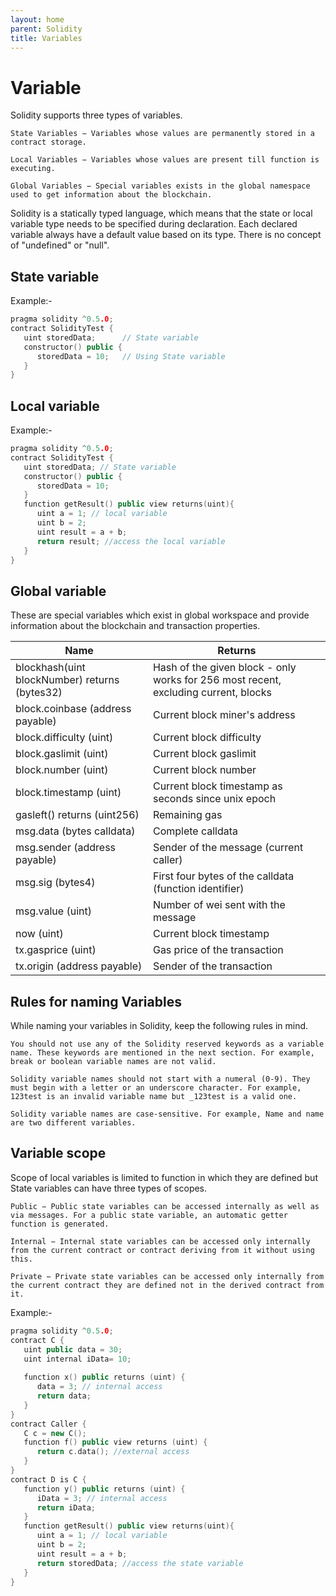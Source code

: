 ```yaml
---
layout: home
parent: Solidity
title: Variables
---
```

# Variable

Solidity supports three types of variables.

    State Variables − Variables whose values are permanently stored in a contract storage.

    Local Variables − Variables whose values are present till function is executing.

    Global Variables − Special variables exists in the global namespace used to get information about the blockchain.

Solidity is a statically typed language, which means that the state or local variable type needs to be specified during declaration. Each declared variable always have a default value based on its type. There is no concept of "undefined" or "null".

## State variable
Example:-
```c++
pragma solidity ^0.5.0;
contract SolidityTest {
   uint storedData;      // State variable
   constructor() public {
      storedData = 10;   // Using State variable
   }
}
```

## Local variable
Example:-
```c++
pragma solidity ^0.5.0;
contract SolidityTest {
   uint storedData; // State variable
   constructor() public {
      storedData = 10;   
   }
   function getResult() public view returns(uint){
      uint a = 1; // local variable
      uint b = 2;
      uint result = a + b;
      return result; //access the local variable
   }
}
```

## Global variable
These are special variables which exist in global workspace and provide information about the blockchain and transaction properties.

|Name |	Returns|
| --- | --- |
|blockhash(uint blockNumber) returns (bytes32) 	|Hash of the given block - only works for 256 most recent, excluding current, blocks|
|block.coinbase (address payable) 	|Current block miner's address|
|block.difficulty (uint) 	|Current block difficulty|
|block.gaslimit (uint) |	Current block gaslimit|
|block.number (uint) 	|Current block number|
|block.timestamp (uint) 	|Current block timestamp as seconds since unix epoch|
|gasleft() returns (uint256) 	|Remaining gas|
|msg.data (bytes calldata) 	|Complete calldata|
|msg.sender (address payable) 	|Sender of the message (current caller)|
|msg.sig (bytes4) 	|First four bytes of the calldata (function identifier)|
|msg.value (uint) 	|Number of wei sent with the message|
|now (uint) 	|Current block timestamp|
|tx.gasprice (uint) 	|Gas price of the transaction|
|tx.origin (address payable) 	| Sender of the transaction|

## Rules for naming Variables 

While naming your variables in Solidity, keep the following rules in mind.

    You should not use any of the Solidity reserved keywords as a variable name. These keywords are mentioned in the next section. For example, break or boolean variable names are not valid.

    Solidity variable names should not start with a numeral (0-9). They must begin with a letter or an underscore character. For example, 123test is an invalid variable name but _123test is a valid one.

    Solidity variable names are case-sensitive. For example, Name and name are two different variables.

## Variable scope

Scope of local variables is limited to function in which they are defined but State variables can have three types of scopes.

    Public − Public state variables can be accessed internally as well as via messages. For a public state variable, an automatic getter function is generated.

    Internal − Internal state variables can be accessed only internally from the current contract or contract deriving from it without using this.

    Private − Private state variables can be accessed only internally from the current contract they are defined not in the derived contract from it.

Example:-
```c++
pragma solidity ^0.5.0;
contract C {
   uint public data = 30;
   uint internal iData= 10;
   
   function x() public returns (uint) {
      data = 3; // internal access
      return data;
   }
}
contract Caller {
   C c = new C();
   function f() public view returns (uint) {
      return c.data(); //external access
   }
}
contract D is C {
   function y() public returns (uint) {
      iData = 3; // internal access
      return iData;
   }
   function getResult() public view returns(uint){
      uint a = 1; // local variable
      uint b = 2;
      uint result = a + b;
      return storedData; //access the state variable
   }
}
```

